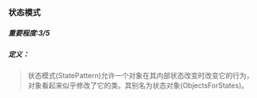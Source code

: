 ### 状态模式
##### 重要程度:3/5
##### 定义：
> 状态模式(StatePattern)允许一个对象在其内部状态改变时改变它的行为，对象看起来似乎修改了它的类。其别名为状态对象(ObjectsForStates)。